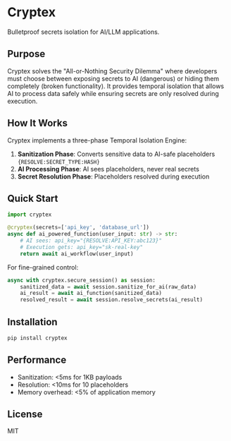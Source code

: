 # Cryptex

Bulletproof secrets isolation for AI/LLM applications.

## Purpose

Cryptex solves the "All-or-Nothing Security Dilemma" where developers must choose between exposing secrets to AI (dangerous) or hiding them completely (broken functionality). It provides temporal isolation that allows AI to process data safely while ensuring secrets are only resolved during execution.

## How It Works

Cryptex implements a three-phase Temporal Isolation Engine:

1. **Sanitization Phase**: Converts sensitive data to AI-safe placeholders `{RESOLVE:SECRET_TYPE:HASH}`
2. **AI Processing Phase**: AI sees placeholders, never real secrets
3. **Secret Resolution Phase**: Placeholders resolved during execution

## Quick Start

```python
import cryptex

@cryptex(secrets=['api_key', 'database_url'])
async def ai_powered_function(user_input: str) -> str:
    # AI sees: api_key="{RESOLVE:API_KEY:abc123}"
    # Execution gets: api_key="sk-real-key"
    return await ai_workflow(user_input)
```

For fine-grained control:

```python
async with cryptex.secure_session() as session:
    sanitized_data = await session.sanitize_for_ai(raw_data)
    ai_result = await ai_function(sanitized_data)
    resolved_result = await session.resolve_secrets(ai_result)
```

## Installation

```bash
pip install cryptex
```

## Performance

- Sanitization: <5ms for 1KB payloads
- Resolution: <10ms for 10 placeholders
- Memory overhead: <5% of application memory

## License

MIT